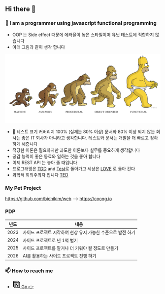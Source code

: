 ## Hi there 👋

### 🤔 I am a programmer using javascript functional programming 

- OOP 는 Side effect 때문에 에러율이 높은 스타일이며 유닛 테스트에 적합하지 않습니다
- 아래 그림과 같이 생각 합니다

![FP](./media/FP.png)

- 🔬 테스트 표기 커버리지 100% (실제는 80% 이상) 문서화 80% 이상 되지 않는 회사는 좋은 IT 회사가 아니라고 생각합니다. 테스트와 문서는 개발을 더 빠르고 정확하게 해줍니다
- 적당한 이론은 필요하지만 과도한 이론보다 실무를 중요하게 생각합니다
- 공감 능력이 좋은 동료와 일하는 것을 좋아 합니다
- 이제 REST API 는 놓아 줄 때입니다
- 프로그래밍은 [TDD](https://www.youtube.com/watch?v=Jv2uxzhPFl4) and [Test](https://velog.io/@youngerjesus/%EB%8B%A8%EC%9C%84-%ED%85%8C%EC%8A%A4%ED%8A%B8-%EB%A6%AC%EB%B7%B0-zwrdhz3c#%ED%9A%8C%EA%B7%80-%EB%B0%A9%EC%A7%80-protection-against-regressions)로 돌아가고 세상은 [LOVE](https://www.youtube.com/watch?v=Q5bX5K76Hag) 로 돌아 간다
- 과학적 회의주의자 입니다 [TED](https://www.ted.com/talks/samantha_agoos_5_tips_to_improve_your_critical_thinking)

### My Pet Project
https://github.com/bichikim/web --> https://coong.io

### PDP
|년도|내용|
|--|--|
|2023|사이드 프로젝트 시작하여 현상 유지 가능한 수준으로 발전 하기|
|2024|사이드 프로젝트로 년 1억 벌기|
|2025|사이드 프로젝트를 팔거나 더 키워야 될 정도로 만들기|
|2026|AI를 활용하는 사이드 프로젝트 진행 하기|

### 📫 How to reach me

-  [<img src="./media/notion.png" width="25"> Go 👉](https://www.notion.so/bichi/Bichikim-s-Document-2e62e9680f244a46afd8611882a9e3bd)


